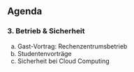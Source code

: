 ## Agenda

<h3 style="text-align: left;">3. Betrieb & Sicherheit</h3>
<ol style="list-style-type: lower-alpha;">
  <li>Gast-Vortrag: Rechenzentrumsbetrieb</li>
  <li>Studentenvorträge</li>
  <li>Sicherheit bei Cloud Computing</li>
</ol>
